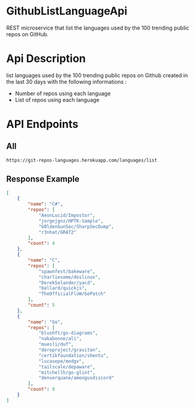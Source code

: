 # GithubListLanguageApi
REST microservice that list the languages used by the 100 trending public repos on GitHub.

Api Description
=======

list languages used by the 100 trending public repos on Github created in the last 30 days with the following informations :
  * Number of repos using each language
  * List of repos using each language

API Endpoints
=======

All
---------------

``` html
https://git-repos-languages.herokuapp.com/languages/list
```
  Response Example
  ---------------

``` json
[
    {
        "name": "C#",
        "repos": [
            "AeonLucid/Impostor",
            "jorgejgnz/HPTK-Sample",
            "G0ldenGunSec/SharpSecDump",
            "r3nhat/GRAT2"
        ],
        "count": 4
    },
    {
        "name": "C",
        "repos": [
            "spawnfest/bakeware",
            "charliesome/doslinux",
            "DerekSelander/yacd",
            "bellard/quickjs",
            "TheOfficialFloW/GePatch"
        ],
        "count": 5
    },
    {
        "name": "Go",
        "repos": [
            "blushft/go-diagrams",
            "nakabonne/ali",
            "muesli/duf",
            "deroproject/graviton",
            "certikfoundation/shentu",
            "lucasepe/modgv",
            "tailscale/depaware",
            "mitchellh/go-glint",
            "denverquane/amongusdiscord"
        ],
        "count": 9
    }
]
```

